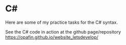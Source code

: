 # C#

Here are some of my practice tasks for the C# syntax.

See the C# code in action at the github page/repository https://opafin.github.io/website_letsdevelop/
